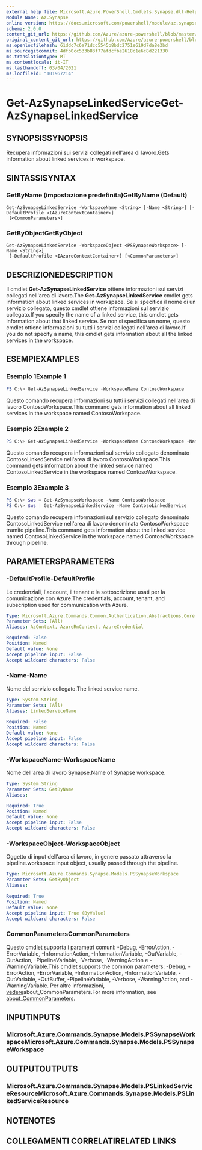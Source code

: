 ```yaml
---
external help file: Microsoft.Azure.PowerShell.Cmdlets.Synapse.dll-Help.xml
Module Name: Az.Synapse
online version: https://docs.microsoft.com/powershell/module/az.synapse/get-azsynapselinkedservice
schema: 2.0.0
content_git_url: https://github.com/Azure/azure-powershell/blob/master/src/Synapse/Synapse/help/Get-AzSynapseLinkedService.md
original_content_git_url: https://github.com/Azure/azure-powershell/blob/master/src/Synapse/Synapse/help/Get-AzSynapseLinkedService.md
ms.openlocfilehash: 61ddc7c6a71dcc5545b8bdc2751e619d7da8e3bd
ms.sourcegitcommit: 4dfb0cc533b83f77afdcfbe2618c1e6c8d221330
ms.translationtype: MT
ms.contentlocale: it-IT
ms.lasthandoff: 03/04/2021
ms.locfileid: "101967214"
---
```

# <span data-ttu-id="0b011-101">Get-AzSynapseLinkedService</span><span class="sxs-lookup"><span data-stu-id="0b011-101">Get-AzSynapseLinkedService</span></span>

## <span data-ttu-id="0b011-102">SYNOPSIS</span><span class="sxs-lookup"><span data-stu-id="0b011-102">SYNOPSIS</span></span>
<span data-ttu-id="0b011-103">Recupera informazioni sui servizi collegati nell'area di lavoro.</span><span class="sxs-lookup"><span data-stu-id="0b011-103">Gets information about linked services in workspace.</span></span>

## <span data-ttu-id="0b011-104">SINTASSI</span><span class="sxs-lookup"><span data-stu-id="0b011-104">SYNTAX</span></span>

### <span data-ttu-id="0b011-105">GetByName (impostazione predefinita)</span><span class="sxs-lookup"><span data-stu-id="0b011-105">GetByName (Default)</span></span>
```
Get-AzSynapseLinkedService -WorkspaceName <String> [-Name <String>] [-DefaultProfile <IAzureContextContainer>]
 [<CommonParameters>]
```

### <span data-ttu-id="0b011-106">GetByObject</span><span class="sxs-lookup"><span data-stu-id="0b011-106">GetByObject</span></span>
```
Get-AzSynapseLinkedService -WorkspaceObject <PSSynapseWorkspace> [-Name <String>]
 [-DefaultProfile <IAzureContextContainer>] [<CommonParameters>]
```

## <span data-ttu-id="0b011-107">DESCRIZIONE</span><span class="sxs-lookup"><span data-stu-id="0b011-107">DESCRIPTION</span></span>
<span data-ttu-id="0b011-108">Il cmdlet **Get-AzSynapseLinkedService** ottiene informazioni sui servizi collegati nell'area di lavoro.</span><span class="sxs-lookup"><span data-stu-id="0b011-108">The **Get-AzSynapseLinkedService** cmdlet gets information about linked services in workspace.</span></span>
<span data-ttu-id="0b011-109">Se si specifica il nome di un servizio collegato, questo cmdlet ottiene informazioni sul servizio collegato.</span><span class="sxs-lookup"><span data-stu-id="0b011-109">If you specify the name of a linked service, this cmdlet gets information about that linked service.</span></span>
<span data-ttu-id="0b011-110">Se non si specifica un nome, questo cmdlet ottiene informazioni su tutti i servizi collegati nell'area di lavoro.</span><span class="sxs-lookup"><span data-stu-id="0b011-110">If you do not specify a name, this cmdlet gets information about all the linked services in the workspace.</span></span>

## <span data-ttu-id="0b011-111">ESEMPI</span><span class="sxs-lookup"><span data-stu-id="0b011-111">EXAMPLES</span></span>

### <span data-ttu-id="0b011-112">Esempio 1</span><span class="sxs-lookup"><span data-stu-id="0b011-112">Example 1</span></span>
```powershell
PS C:\> Get-AzSynapseLinkedService -WorkspaceName ContosoWorkspace
```

<span data-ttu-id="0b011-113">Questo comando recupera informazioni su tutti i servizi collegati nell'area di lavoro ContosoWorkspace.</span><span class="sxs-lookup"><span data-stu-id="0b011-113">This command gets information about all linked services in the workspace named ContosoWorkspace.</span></span>

### <span data-ttu-id="0b011-114">Esempio 2</span><span class="sxs-lookup"><span data-stu-id="0b011-114">Example 2</span></span>
```powershell
PS C:\> Get-AzSynapseLinkedService -WorkspaceName ContosoWorkspace -Name ContosoLinkedService
```

<span data-ttu-id="0b011-115">Questo comando recupera informazioni sul servizio collegato denominato ContosoLinkedService nell'area di lavoro ContosoWorkspace.</span><span class="sxs-lookup"><span data-stu-id="0b011-115">This command gets information about the linked service named ContosoLinkedService in the workspace named ContosoWorkspace.</span></span>

### <span data-ttu-id="0b011-116">Esempio 3</span><span class="sxs-lookup"><span data-stu-id="0b011-116">Example 3</span></span>
```powershell
PS C:\> $ws = Get-AzSynapseWorkspace -Name ContosoWorkspace
PS C:\> $ws | Get-AzSynapseLinkedService -Name ContosoLinkedService
```

<span data-ttu-id="0b011-117">Questo comando recupera informazioni sul servizio collegato denominato ContosoLinkedService nell'area di lavoro denominata ContosoWorkspace tramite pipeline.</span><span class="sxs-lookup"><span data-stu-id="0b011-117">This command gets information about the linked service named ContosoLinkedService in the workspace named ContosoWorkspace through pipeline.</span></span>

## <span data-ttu-id="0b011-118">PARAMETERS</span><span class="sxs-lookup"><span data-stu-id="0b011-118">PARAMETERS</span></span>

### <span data-ttu-id="0b011-119">-DefaultProfile</span><span class="sxs-lookup"><span data-stu-id="0b011-119">-DefaultProfile</span></span>
<span data-ttu-id="0b011-120">Le credenziali, l'account, il tenant e la sottoscrizione usati per la comunicazione con Azure.</span><span class="sxs-lookup"><span data-stu-id="0b011-120">The credentials, account, tenant, and subscription used for communication with Azure.</span></span>

```yaml
Type: Microsoft.Azure.Commands.Common.Authentication.Abstractions.Core.IAzureContextContainer
Parameter Sets: (All)
Aliases: AzContext, AzureRmContext, AzureCredential

Required: False
Position: Named
Default value: None
Accept pipeline input: False
Accept wildcard characters: False
```

### <span data-ttu-id="0b011-121">-Name</span><span class="sxs-lookup"><span data-stu-id="0b011-121">-Name</span></span>
<span data-ttu-id="0b011-122">Nome del servizio collegato.</span><span class="sxs-lookup"><span data-stu-id="0b011-122">The linked service name.</span></span>

```yaml
Type: System.String
Parameter Sets: (All)
Aliases: LinkedServiceName

Required: False
Position: Named
Default value: None
Accept pipeline input: False
Accept wildcard characters: False
```

### <span data-ttu-id="0b011-123">-WorkspaceName</span><span class="sxs-lookup"><span data-stu-id="0b011-123">-WorkspaceName</span></span>
<span data-ttu-id="0b011-124">Nome dell'area di lavoro Synapse.</span><span class="sxs-lookup"><span data-stu-id="0b011-124">Name of Synapse workspace.</span></span>

```yaml
Type: System.String
Parameter Sets: GetByName
Aliases:

Required: True
Position: Named
Default value: None
Accept pipeline input: False
Accept wildcard characters: False
```

### <span data-ttu-id="0b011-125">-WorkspaceObject</span><span class="sxs-lookup"><span data-stu-id="0b011-125">-WorkspaceObject</span></span>
<span data-ttu-id="0b011-126">Oggetto di input dell'area di lavoro, in genere passato attraverso la pipeline.</span><span class="sxs-lookup"><span data-stu-id="0b011-126">workspace input object, usually passed through the pipeline.</span></span>

```yaml
Type: Microsoft.Azure.Commands.Synapse.Models.PSSynapseWorkspace
Parameter Sets: GetByObject
Aliases:

Required: True
Position: Named
Default value: None
Accept pipeline input: True (ByValue)
Accept wildcard characters: False
```

### <span data-ttu-id="0b011-127">CommonParameters</span><span class="sxs-lookup"><span data-stu-id="0b011-127">CommonParameters</span></span>
<span data-ttu-id="0b011-128">Questo cmdlet supporta i parametri comuni: -Debug, -ErrorAction, -ErrorVariable, -InformationAction, -InformationVariable, -OutVariable, -OutAction, -PipelineVariable, -Verbose, -WarningAction e -WarningVariable.</span><span class="sxs-lookup"><span data-stu-id="0b011-128">This cmdlet supports the common parameters: -Debug, -ErrorAction, -ErrorVariable, -InformationAction, -InformationVariable, -OutVariable, -OutBuffer, -PipelineVariable, -Verbose, -WarningAction, and -WarningVariable.</span></span> <span data-ttu-id="0b011-129">Per altre informazioni, [vedere](http://go.microsoft.com/fwlink/?LinkID=113216)about_CommonParameters.</span><span class="sxs-lookup"><span data-stu-id="0b011-129">For more information, see [about_CommonParameters](http://go.microsoft.com/fwlink/?LinkID=113216).</span></span>

## <span data-ttu-id="0b011-130">INPUT</span><span class="sxs-lookup"><span data-stu-id="0b011-130">INPUTS</span></span>

### <span data-ttu-id="0b011-131">Microsoft.Azure.Commands.Synapse.Models.PSSynapseWorkspace</span><span class="sxs-lookup"><span data-stu-id="0b011-131">Microsoft.Azure.Commands.Synapse.Models.PSSynapseWorkspace</span></span>

## <span data-ttu-id="0b011-132">OUTPUT</span><span class="sxs-lookup"><span data-stu-id="0b011-132">OUTPUTS</span></span>

### <span data-ttu-id="0b011-133">Microsoft.Azure.Commands.Synapse.Models.PSLinkedServiceResource</span><span class="sxs-lookup"><span data-stu-id="0b011-133">Microsoft.Azure.Commands.Synapse.Models.PSLinkedServiceResource</span></span>

## <span data-ttu-id="0b011-134">NOTE</span><span class="sxs-lookup"><span data-stu-id="0b011-134">NOTES</span></span>

## <span data-ttu-id="0b011-135">COLLEGAMENTI CORRELATI</span><span class="sxs-lookup"><span data-stu-id="0b011-135">RELATED LINKS</span></span>

